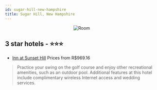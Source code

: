 ```yaml
---
id: sugar-hill-new-hampshire
title: Sugar Hill, New Hampshire
---
```


<center><img src="https://i.travelapi.com/hotels/2000000/1160000/1159500/1159460/6e9be84f_z.jpg" alt="Room" /></center>


##  3 star hotels - ⭐️⭐️⭐️

-    [Inn at Sunset Hill](https://us.hurb.com/hotels/sugar-hill/inn-at-sunset-hill-JNP-JP210491?cmp=18055) Prices from R$969.16
   > Practice your swing on the golf course and enjoy other recreational amenities, such as an outdoor pool. Additional features at this hotel include complimentary wireless Internet access and wedding services.
